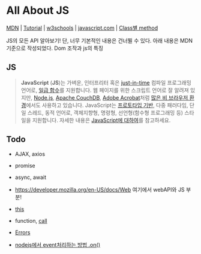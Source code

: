 # All About JS

[MDN](https://developer.mozilla.org/ko/docs/Web/JavaScript)  |  [Tutorial](https://ko.javascript.info/)  |  [w3schools](https://www.w3schools.com/js/default.asp)  |  [javascript.com](https://www.javascript.com/) | [Class별 method](https://www.programiz.com/javascript/library/string)

JS의 모든 API 알아보기! 단, 너무 기본적인 내용은 건너뛸 수 있다. 아래 내용은 MDN 기준으로 작성되었다.
Dom 조작과 js의 특징


## JS

> **JavaScript** (**JS**)는 가벼운, 인터프리터 혹은 [just-in-time](https://ko.wikipedia.org/wiki/JIT_컴파일) 컴파일 프로그래밍 언어로, [일급 함수](https://developer.mozilla.org/ko/docs/Glossary/First-class_Function)를 지원합니다. 웹 페이지를 위한 스크립트 언어로 잘 알려져 있지만, [Node.js](https://developer.mozilla.org/ko/docs/Glossary/Node.js), [Apache CouchDB](https://couchdb.apache.org/), [Adobe Acrobat](https://www.adobe.com/devnet/acrobat/javascript.html)처럼 [많은 비 브라우저 환경](https://en.wikipedia.org/wiki/JavaScript#Other_usage)에서도 사용하고 있습니다. JavaScript는 [프로토타입 기반](https://developer.mozilla.org/ko/docs/Glossary/Prototype-based_programming), 다중 패러다임, 단일 스레드, 동적 언어로, 객체지향형, 명령형, 선언형(함수형 프로그래밍 등) 스타일을 지원합니다. 자세한 내용은 [JavaScript에 대하여](https://developer.mozilla.org/ko/docs/Web/JavaScript/About_JavaScript)를 참고하세요.



## Todo

- AJAX, axios
- promise
- async, await
- https://developer.mozilla.org/en-US/docs/Web 여기에서 webAPI와 JS 부분!
- [this](https://developer.mozilla.org/ko/docs/Web/JavaScript/Reference/Operators/this)
- function, [call](https://developer.mozilla.org/ko/docs/Web/JavaScript/Reference/Global_Objects/Function/call)

- [Errors](https://developer.mozilla.org/ko/docs/Web/JavaScript/Reference/Errors)

- [nodejs에서 event처리하는 방법 .on()](https://nodejs.org/docs/latest-v12.x/api/events.html)

